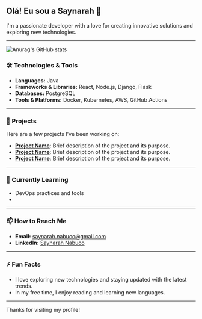  ## Olá! Eu sou a Saynarah 👋

I'm a passionate developer with a love for creating innovative solutions and exploring new technologies.

---

![Anurag's GitHub stats](https://github-readme-stats.vercel.app/api?username=saynarah&theme=algolia&show_icons=true)

### 🛠️ Technologies & Tools

- **Languages:** Java
- **Frameworks & Libraries:** React, Node.js, Django, Flask
- **Databases:** PostgreSQL
- **Tools & Platforms:** Docker, Kubernetes, AWS, GitHub Actions

---

### 🚀 Projects

Here are a few projects I've been working on:

- **[Project Name](link-to-project)**: Brief description of the project and its purpose.
- **[Project Name](link-to-project)**: Brief description of the project and its purpose.
- **[Project Name](link-to-project)**: Brief description of the project and its purpose.

---

### 🌱 Currently Learning

- DevOps practices and tools
- 

---

### 📫 How to Reach Me

- **Email:** [saynarah.nabuco@gmail.com](mailto:saynarah.nabuco@gmail.com)
- **LinkedIn:** [Saynarah Nabuco](https://www.linkedin.com/in/saynarah-nabuco/)


---

### ⚡ Fun Facts

- I love exploring new technologies and staying updated with the latest trends.
- In my free time, I enjoy reading and learning new languages.

---

Thanks for visiting my profile! 
